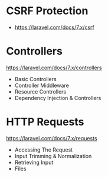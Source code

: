 # CSRF Protection
- https://laravel.com/docs/7.x/csrf

# Controllers
https://laravel.com/docs/7.x/controllers
- Basic Controllers
- Controller Middleware
- Resource Controllers
- Dependency Injection & Controllers

# HTTP Requests
https://laravel.com/docs/7.x/requests
- Accessing The Request
- Input Trimming & Normalization
- Retrieving Input
- Files
